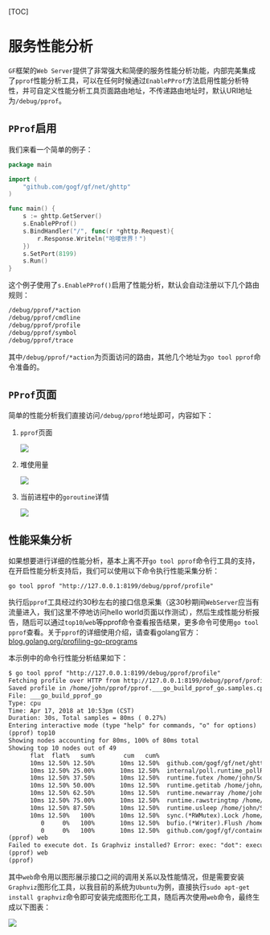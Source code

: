 [TOC]
# 服务性能分析

`GF`框架的`Web Server`提供了非常强大和简便的服务性能分析功能，内部完美集成了`pprof`性能分析工具，可以在任何时候通过`EnablePProf`方法启用性能分析特性，并可自定义性能分析工具页面路由地址，不传递路由地址时，默认URI地址为`/debug/pprof`。

## `PProf`启用
我们来看一个简单的例子：
```go
package main

import (
    "github.com/gogf/gf/net/ghttp"
)

func main() {
    s := ghttp.GetServer()
    s.EnablePProf()
    s.BindHandler("/", func(r *ghttp.Request){
        r.Response.Writeln("哈喽世界！")
    })
    s.SetPort(8199)
    s.Run()
}
```
这个例子使用了`s.EnablePProf()`启用了性能分析，默认会自动注册以下几个路由规则：
```html
/debug/pprof/*action
/debug/pprof/cmdline
/debug/pprof/profile
/debug/pprof/symbol
/debug/pprof/trace
```
其中`/debug/pprof/*action`为页面访问的路由，其他几个地址为`go tool pprof`命令准备的。

## `PProf`页面
简单的性能分析我们直接访问`/debug/pprof`地址即可，内容如下：
1. `pprof`页面

    ![](/images/Selection_005.png)

1. 堆使用量

    ![](/images/Selection_006.png)

1. 当前进程中的`goroutine`详情

    ![](/images/Selection_007.png)

## 性能采集分析

如果想要进行详细的性能分析，基本上离不开`go tool pprof`命令行工具的支持，在开启性能分析支持后，我们可以使用以下命令执行性能采集分析：
```
go tool pprof "http://127.0.0.1:8199/debug/pprof/profile"
```
执行后`pprof`工具经过约30秒左右的接口信息采集（这30秒期间`WebServer`应当有流量进入，我们这里不停地访问hello world页面以作测试），然后生成性能分析报告，随后可以通过`top10`/`web`等pprof命令查看报告结果，更多命令可使用```go tool pprof```查看。关于`pprof`的详细使用介绍，请查看golang官方：[blog.golang.org/profiling-go-programs](https://blog.golang.org/profiling-go-programs)

本示例中的命令行性能分析结果如下：
```html
$ go tool pprof "http://127.0.0.1:8199/debug/pprof/profile"
Fetching profile over HTTP from http://127.0.0.1:8199/debug/pprof/profile
Saved profile in /home/john/pprof/pprof.___go_build_pprof_go.samples.cpu.001.pb.gz
File: ___go_build_pprof_go
Type: cpu
Time: Apr 17, 2018 at 10:53pm (CST)
Duration: 30s, Total samples = 80ms ( 0.27%)
Entering interactive mode (type "help" for commands, "o" for options)
(pprof) top10
Showing nodes accounting for 80ms, 100% of 80ms total
Showing top 10 nodes out of 49
      flat  flat%   sum%        cum   cum%
      10ms 12.50% 12.50%       10ms 12.50%  github.com/gogf/gf/net/ghttp.(*Cookie).Get /home/john/Workspace/Go/GOPATH/src/github.com/gogf/gf/net/ghttp/http_server_cookie.go
      10ms 12.50% 25.00%       10ms 12.50%  internal/poll.runtime_pollReset /home/john/Softs/go1.9.2/src/runtime/netpoll.go
      10ms 12.50% 37.50%       10ms 12.50%  runtime.futex /home/john/Softs/go1.9.2/src/runtime/sys_linux_amd64.s
      10ms 12.50% 50.00%       10ms 12.50%  runtime.getitab /home/john/Softs/go1.9.2/src/runtime/iface.go
      10ms 12.50% 62.50%       10ms 12.50%  runtime.newarray /home/john/Softs/go1.9.2/src/runtime/slice.go
      10ms 12.50% 75.00%       10ms 12.50%  runtime.rawstringtmp /home/john/Softs/go1.9.2/src/runtime/string.go
      10ms 12.50% 87.50%       10ms 12.50%  runtime.usleep /home/john/Softs/go1.9.2/src/runtime/sys_linux_amd64.s
      10ms 12.50%   100%       10ms 12.50%  sync.(*RWMutex).Lock /home/john/Softs/go1.9.2/src/sync/rwmutex.go
         0     0%   100%       10ms 12.50%  bufio.(*Writer).Flush /home/john/Softs/go1.9.2/src/bufio/bufio.go
         0     0%   100%       10ms 12.50%  github.com/gogf/gf/container/gqueue.(*Queue).PopFront /home/john/Workspace/Go/GOPATH/src/github.com/gogf/gf/container/gqueue/gqueue.go
(pprof) web
Failed to execute dot. Is Graphviz installed? Error: exec: "dot": executable file not found in $PATH
(pprof) web
(pprof)
```
其中`web`命令用以图形展示接口之间的调用关系以及性能情况，但是需要安装`Graphviz`图形化工具，以我目前的系统为`Ubuntu`为例，直接执行`sudo apt-get install graphviz`命令即可安装完成图形化工具，随后再次使用`web`命令，最终生成以下图表：

![](/images/pprof001.png)
